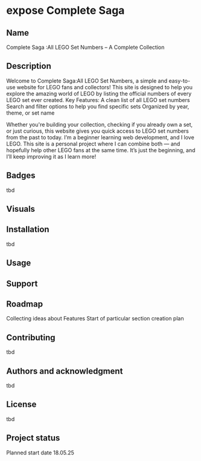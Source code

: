 # expose Complete Saga






## Name
Complete Saga :All LEGO Set Numbers – A Complete Collection

## Description
Welcome to Complete Saga:All LEGO Set Numbers, a simple and easy-to-use website for LEGO fans and collectors! This site is designed to help you explore the amazing world of LEGO by listing the official numbers of every LEGO set ever created.
Key Features:
A clean list of all LEGO set numbers
Search and filter options to help you find specific sets 
Organized by year, theme, or set name 


Whether you're building your collection, checking if you already own a set, or just curious, this website gives you quick access to LEGO set numbers from the past to today. I’m a beginner learning web development, and I love LEGO. This site is a personal project where I can combine both — and hopefully help other LEGO fans at the same time. It’s just the beginning, and I’ll keep improving it as I learn more!

## Badges
tbd
## Visuals

## Installation
tbd

## Usage


## Support

## Roadmap
Collecting ideas about Features
Start of particular section creation plan

## Contributing
tbd

## Authors and acknowledgment
tbd

## License
tbd

## Project status
Planned start date 18.05.25
